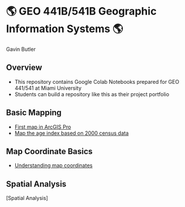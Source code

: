 # :earth_americas: GEO 441B/541B Geographic Information Systems :earth_americas:

Gavin Butler

## Overview
- This repository contains Google Colab Notebooks prepared for GEO 441/541 at Miami University
- Students can build a repository like this as their project portfolio

## Basic Mapping

- [First map in ArcGIS Pro](https://github.com/GavinButler24/gis-project-portfolio-geo441-541b/blob/main/Basic-Mapping/First-Map-Arcgis-Pro.ipynb)
- [Map the age index based on 2000 census data](https://github.com/GavinButler24/gis-project-portfolio-geo441-541b/blob/main/Basic-Mapping/Age-Index-Mapping.ipynb)

## Map Coordinate Basics

- [Understanding map coordinates](https://github.com/GavinButler24/gis-project-portfolio-geo441-541b/blob/main/Map-Coordinate-Basics/Understanding-Mapping-Coordinates.ipynb)

## Spatial Analysis
 [Spatial Analysis]
